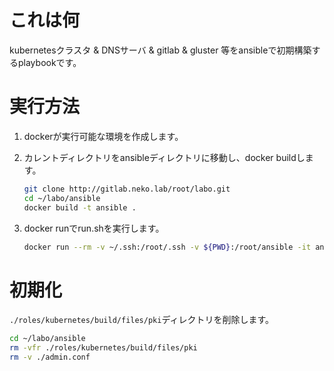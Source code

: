 # これは何

kubernetesクラスタ & DNSサーバ & gitlab & gluster 等をansibleで初期構築するplaybookです。

# 実行方法

1. dockerが実行可能な環境を作成します。

2. カレントディレクトリをansibleディレクトリに移動し、docker buildします。  
    ```sh
    git clone http://gitlab.neko.lab/root/labo.git
    cd ~/labo/ansible
    docker build -t ansible .
    ```
3. docker runでrun.shを実行します。
    ```sh
    docker run --rm -v ~/.ssh:/root/.ssh -v ${PWD}:/root/ansible -it ansible ./run.sh
    ```

# 初期化

`./roles/kubernetes/build/files/pki`ディレクトリを削除します。
```sh
cd ~/labo/ansible
rm -vfr ./roles/kubernetes/build/files/pki
rm -v ./admin.conf
```